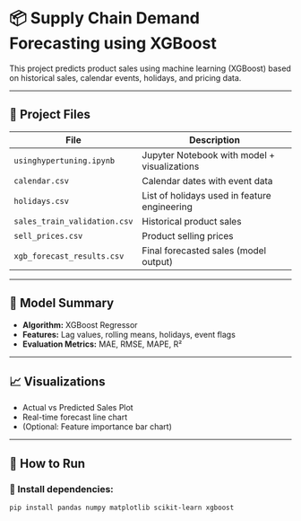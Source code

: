 # 📦 Supply Chain Demand Forecasting using XGBoost

This project predicts product sales using machine learning (XGBoost) based on historical sales, calendar events, holidays, and pricing data.

---

## 📁 Project Files

| File                         | Description                            |
|------------------------------|----------------------------------------|
| `usinghypertuning.ipynb`     | Jupyter Notebook with model + visualizations |
| `calendar.csv`               | Calendar dates with event data         |
| `holidays.csv`               | List of holidays used in feature engineering |
| `sales_train_validation.csv` | Historical product sales               |
| `sell_prices.csv`            | Product selling prices                 |
| `xgb_forecast_results.csv`   | Final forecasted sales (model output)  |

---

## 🧠 Model Summary

- **Algorithm:** XGBoost Regressor
- **Features:** Lag values, rolling means, holidays, event flags
- **Evaluation Metrics:** MAE, RMSE, MAPE, R²

---

## 📈 Visualizations

- Actual vs Predicted Sales Plot  
- Real-time forecast line chart  
- (Optional: Feature importance bar chart)

---

## 🚀 How to Run

### 📌 Install dependencies:
```bash
pip install pandas numpy matplotlib scikit-learn xgboost